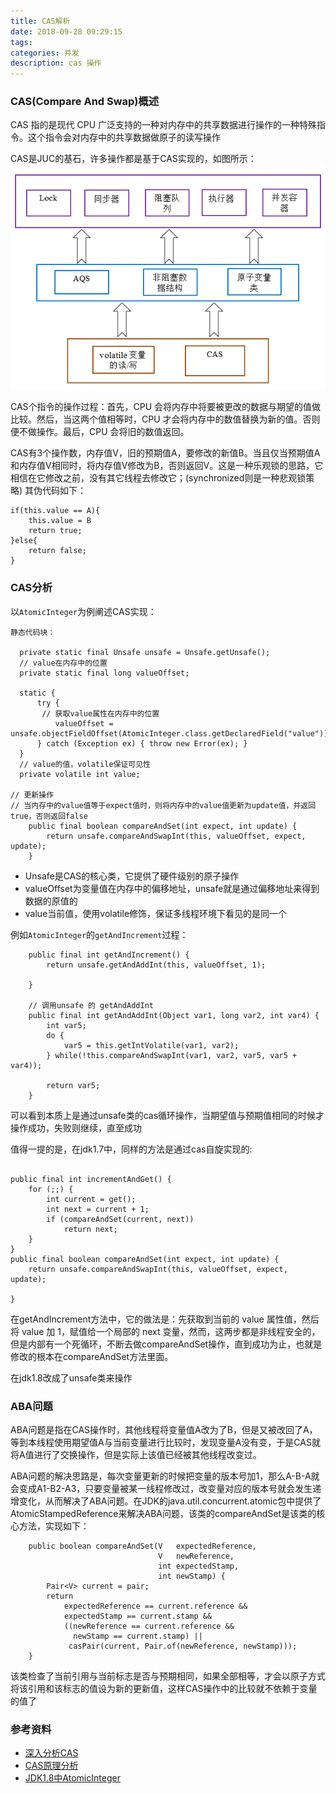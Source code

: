 ```yaml
---
title: CAS解析
date: 2018-09-28 09:29:15
tags:
categories: 并发
description: cas 操作
---
```

### CAS(Compare And Swap)概述
 CAS 指的是现代 CPU 广泛支持的一种对内存中的共享数据进行操作的一种特殊指令。这个指令会对内存中的共享数据做原子的读写操作
 
CAS是JUC的基石，许多操作都是基于CAS实现的，如图所示：
![](/images/cas.png)

CAS个指令的操作过程：首先，CPU 会将内存中将要被更改的数据与期望的值做比较。然后，当这两个值相等时，CPU 才会将内存中的数值替换为新的值。否则便不做操作。最后，CPU 会将旧的数值返回。

CAS有3个操作数，内存值V，旧的预期值A，要修改的新值B。当且仅当预期值A和内存值V相同时，将内存值V修改为B，否则返回V。这是一种乐观锁的思路，它相信在它修改之前，没有其它线程去修改它；(synchronized则是一种悲观锁策略)
其伪代码如下：

``` 
if(this.value == A){
	this.value = B
	return true;
}else{
	return false;
}
```

### CAS分析
以`AtomicInteger`为例阐述CAS实现：

``` 
静态代码块：

  private static final Unsafe unsafe = Unsafe.getUnsafe();
  // value在内存中的位置
  private static final long valueOffset;

  static {
      try {
       // 获取value属性在内存中的位置
          valueOffset = unsafe.objectFieldOffset(AtomicInteger.class.getDeclaredField("value"));
      } catch (Exception ex) { throw new Error(ex); }
  }
  // value的值，volatile保证可见性
  private volatile int value;
  
// 更新操作
// 当内存中的value值等于expect值时，则将内存中的value值更新为update值，并返回true，否则返回false
    public final boolean compareAndSet(int expect, int update) {
        return unsafe.compareAndSwapInt(this, valueOffset, expect, update);
    }
```
- Unsafe是CAS的核心类，它提供了硬件级别的原子操作
- valueOffset为变量值在内存中的偏移地址，unsafe就是通过偏移地址来得到数据的原值的
- value当前值，使用volatile修饰，保证多线程环境下看见的是同一个



例如`AtomicInteger`的`getAndIncrement`过程：
``` 
    public final int getAndIncrement() {
        return unsafe.getAndAddInt(this, valueOffset, 1);
        
    }
    
    // 调用unsafe 的 getAndAddInt
    public final int getAndAddInt(Object var1, long var2, int var4) {
        int var5;
        do {
            var5 = this.getIntVolatile(var1, var2);
        } while(!this.compareAndSwapInt(var1, var2, var5, var5 + var4));

        return var5;
    }
```
可以看到本质上是通过unsafe类的cas循环操作，当期望值与预期值相同的时候才操作成功，失败则继续，直至成功

值得一提的是，在jdk1.7中，同样的方法是通过cas自旋实现的:
``` 

public final int incrementAndGet() {
    for (;;) {
        int current = get();
        int next = current + 1;
        if (compareAndSet(current, next))
            return next;
    }
}
public final boolean compareAndSet(int expect, int update) {
    return unsafe.compareAndSwapInt(this, valueOffset, expect, update);

}
```
在getAndIncrement方法中，它的做法是：先获取到当前的 value 属性值，然后将 value 加 1，赋值给一个局部的 next 变量，然而，这两步都是非线程安全的，但是内部有一个死循环，不断去做compareAndSet操作，直到成功为止，也就是修改的根本在compareAndSet方法里面。


在jdk1.8改成了unsafe类来操作

### ABA问题

ABA问题是指在CAS操作时，其他线程将变量值A改为了B，但是又被改回了A，等到本线程使用期望值A与当前变量进行比较时，发现变量A没有变，于是CAS就将A值进行了交换操作，但是实际上该值已经被其他线程改变过。

ABA问题的解决思路是，每次变量更新的时候把变量的版本号加1，那么A-B-A就会变成A1-B2-A3，只要变量被某一线程修改过，改变量对应的版本号就会发生递增变化，从而解决了ABA问题。在JDK的java.util.concurrent.atomic包中提供了AtomicStampedReference来解决ABA问题，该类的compareAndSet是该类的核心方法，实现如下：
``` 
    public boolean compareAndSet(V   expectedReference,
                                 V   newReference,
                                 int expectedStamp,
                                 int newStamp) {
        Pair<V> current = pair;
        return
            expectedReference == current.reference &&
            expectedStamp == current.stamp &&
            ((newReference == current.reference &&
              newStamp == current.stamp) ||
             casPair(current, Pair.of(newReference, newStamp)));
    }
```
该类检查了当前引用与当前标志是否与预期相同，如果全部相等，才会以原子方式将该引用和该标志的值设为新的更新值，这样CAS操作中的比较就不依赖于变量的值了

### 参考资料

- [深入分析CAS](http://cmsblogs.com/?p=2235)
- [CAS原理分析](https://juejin.im/post/5a73cbbff265da4e807783f5)
- [JDK1.8中AtomicInteger](https://blog.csdn.net/qq_27139155/article/details/79564242)